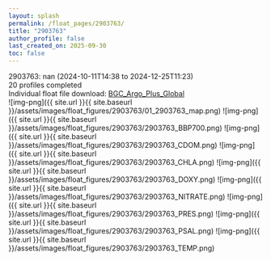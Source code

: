 ```yaml
---
layout: splash
permalink: /float_pages/2903763/
title: "2903763"
author_profile: false
last_created_on: 2025-09-30
toc: false
---
```

 
2903763: nan (2024-10-11T14:38 to 2024-12-25T11:23)\
20 profiles completed\
Individual float file download: [BGC_Argo_Plus_Global](https://ftp.soest.hawaii.edu/bgc_argo_plus/Individual_Floats/outliers_removed/2903763_Sprof_processed.nc)\
![img-png]({{ site.url }}{{ site.baseurl }}/assets/images/float_figures/2903763/01_2903763_map.png)
![img-png]({{ site.url }}{{ site.baseurl }}/assets/images/float_figures/2903763/2903763_BBP700.png)
![img-png]({{ site.url }}{{ site.baseurl }}/assets/images/float_figures/2903763/2903763_CDOM.png)
![img-png]({{ site.url }}{{ site.baseurl }}/assets/images/float_figures/2903763/2903763_CHLA.png)
![img-png]({{ site.url }}{{ site.baseurl }}/assets/images/float_figures/2903763/2903763_DOXY.png)
![img-png]({{ site.url }}{{ site.baseurl }}/assets/images/float_figures/2903763/2903763_NITRATE.png)
![img-png]({{ site.url }}{{ site.baseurl }}/assets/images/float_figures/2903763/2903763_PRES.png)
![img-png]({{ site.url }}{{ site.baseurl }}/assets/images/float_figures/2903763/2903763_PSAL.png)
![img-png]({{ site.url }}{{ site.baseurl }}/assets/images/float_figures/2903763/2903763_TEMP.png)
